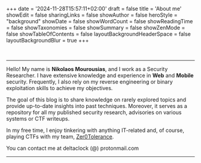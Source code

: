 +++
date = '2024-11-28T15:57:11+02:00'
draft = false
title = 'About me'
showEdit = false
sharingLinks = false
showAuthor = false
heroStyle = "background"
showDate = false
showWordCount = false
showReadingTime = false
showTaxonomies = false
showSummary = false
showZenMode = false
showTableOfContents = false
layoutBackgroundHeaderSpace = false
layoutBackgroundBlur = true
+++

<br/>

***

Hello! My name is **Nikolaos Mourousias**, and I work as a Security Researcher. I have extensive knowledge and experience in **Web** and **Mobile** security. Frequently, I also rely on my reverse engineering or binary exploitation skills to achieve my objectives.

The goal of this blog is to share knowledge on rarely explored topics and provide up-to-date insights into past techniques. Moreover, it serves as a repository for all my published security research, advisories on various systems or CTF writeups.

In my free time, I enjoy tinkering with anything IT-related and, of course, playing CTFs with my team, [Zer0Tolerance](https://x.com/0tolerance_ctf).

You can contact me at deltaclock (@) protonmail.com

***
